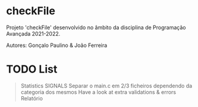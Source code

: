 # checkFile
Projeto 'checkFile' desenvolvido no âmbito da disciplina de Programação Avançada 2021-2022.

Autores: Gonçalo Paulino & João Ferreira

# TODO List
> Statistics
> SIGNALS
> Separar o main.c em 2/3 ficheiros dependendo da categoria dos mesmos
> Have a look at extra validations & errors
> Relatório